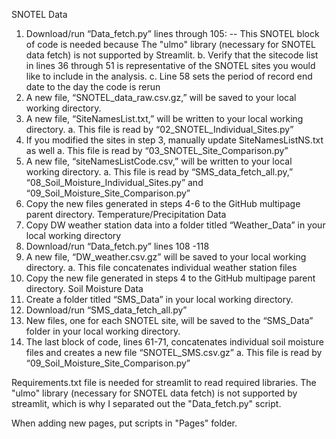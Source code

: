 SNOTEL Data
1)	Download/run “Data_fetch.py” lines through 105:
-- This SNOTEL block of code is needed because The "ulmo" library (necessary for SNOTEL data fetch) is not supported by Streamlit. 
b.	Verify that the sitecode list in lines 36 through 51 is representative of the SNOTEL sites you would like to include in the analysis. 
c.	Line 58 sets the period of record end date to the day the code is rerun
2)	A new file, “SNOTEL_data_raw.csv.gz,” will be saved to your local working directory. 
3)	A new file, “SiteNamesList.txt,” will be written to your local working directory.
a.	This file is read by “02_SNOTEL_Individual_Sites.py”
4)	If you modified the sites in step 3, manually update SiteNamesListNS.txt as well
a.	This file is read by “03_SNOTEL_Site_Comparison.py”
5)	A new file, “siteNamesListCode.csv,” will be written to your local working directory.
a.	This file is read by “SMS_data_fetch_all.py,” “08_Soil_Moisture_Individual_Sites.py” and “09_Soil_Moisture_Site_Comparison.py”
6)	Copy the new files generated in steps 4-6 to the GitHub multipage parent directory. 
Temperature/Precipitation Data
1)	Copy DW weather station data into a folder titled “Weather_Data” in your local working directory
2)	Download/run “Data_fetch.py” lines 108 -118
3)	A new file, “DW_weather.csv.gz” will be saved to your local working directory. 
a.	This file concatenates individual weather station files
4)	Copy the new file generated in steps 4 to the GitHub multipage parent directory. 
Soil Moisture Data
1)	Create a folder titled “SMS_Data” in your local working directory.
2)	Download/run “SMS_data_fetch_all.py”
3)	New files, one for each SNOTEL site, will be saved to the “SMS_Data” folder in your local working directory. 
4)	 The last block of code, lines 61-71, concatenates individual soil moisture files and creates a new file “SNOTEL_SMS.csv.gz”
a.	This file is read by “09_Soil_Moisture_Site_Comparison.py”


Requirements.txt file is needed for streamlit to read required libraries. The "ulmo" library (necessary for SNOTEL data fetch) is not supported by streamlit, which is why I separated out the "Data_fetch.py" script. 

When adding new pages, put scripts in "Pages" folder. 
